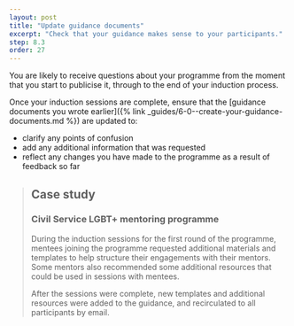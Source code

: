 ```yaml
---
layout: post
title: "Update guidance documents"
excerpt: "Check that your guidance makes sense to your participants."
step: 8.3
order: 27
---
```


You are likely to receive questions about your programme from the moment that you start to publicise it, through to the end of your induction process. 

Once your induction sessions are complete, ensure that the [guidance documents you wrote earlier]({% link _guides/6-0--create-your-guidance-documents.md %}) are updated to:

- clarify any points of confusion
- add any additional information that was requested
- reflect any changes you have made to the programme as a result of feedback so far

> ## Case study
> ### Civil Service LGBT+ mentoring programme
> 
> During the induction sessions for the first round of the programme, mentees joining the programme requested additional materials and templates to help structure their engagements with their mentors. Some mentors also recommended some additional resources that could be used in sessions with mentees.
> 
> After the sessions were complete, new templates and additional resources were added to the guidance, and recirculated to all participants by email.